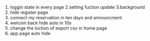 1. loggin state  in every page 
2.setting fuction update 
3.background 
4. hide register page 
5. connect my reservation in ten days and  announcment 
6. welcom back hide auto in 10s 
7. change the loction of export csv in home page 
8. app page auto hide 

